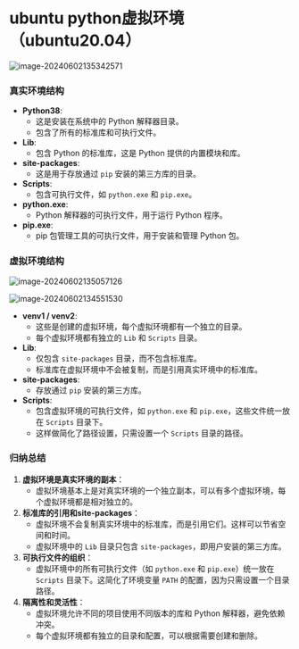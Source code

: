 # ubuntu python虚拟环境（ubuntu20.04）







![image-20240602135342571](/home/lyb/github/Typora_notes/image-20240602135342571.png)

### 真实环境结构

- **Python38**:
  - 这是安装在系统中的 Python 解释器目录。
  - 包含了所有的标准库和可执行文件。
- **Lib**:
  - 包含 Python 的标准库，这是 Python 提供的内置模块和库。
- **site-packages**:
  - 这是用于存放通过 `pip` 安装的第三方库的目录。
- **Scripts**:
  - 包含可执行文件，如 `python.exe` 和 `pip.exe`。
- **python.exe**:
  - Python 解释器的可执行文件，用于运行 Python 程序。
- **pip.exe**:
  - pip 包管理工具的可执行文件，用于安装和管理 Python 包。

### 虚拟环境结构

![image-20240602135057126](/home/lyb/github/Typora_notes/image-20240602135057126.png)

![image-20240602134551530](/home/lyb/github/Typora_notes/image-20240602134551530.png)

- **venv1 / venv2**:
  - 这些是创建的虚拟环境，每个虚拟环境都有一个独立的目录。
  - 每个虚拟环境都有独立的 `Lib` 和 `Scripts` 目录。
- **Lib**:
  - 仅包含 `site-packages` 目录，而不包含标准库。
  - 标准库在虚拟环境中不会被复制，而是引用真实环境中的标准库。
- **site-packages**:
  - 存放通过 `pip` 安装的第三方库。
- **Scripts**:
  - 包含虚拟环境的可执行文件，如 `python.exe` 和 `pip.exe`，这些文件统一放在 `Scripts` 目录下。
  - 这样做简化了路径设置，只需设置一个 `Scripts` 目录的路径。

### 归纳总结

1. **虚拟环境是真实环境的副本**：
   - 虚拟环境基本上是对真实环境的一个独立副本，可以有多个虚拟环境，每个虚拟环境都是相对独立的。
2. **标准库的引用和site-packages**：
   - 虚拟环境不会复制真实环境中的标准库，而是引用它们。这样可以节省空间和时间。
   - 虚拟环境中的 `Lib` 目录只包含 `site-packages`，即用户安装的第三方库。
3. **可执行文件的组织**：
   - 虚拟环境中的所有可执行文件（如 `python.exe` 和 `pip.exe`）统一放在 `Scripts` 目录下。这简化了环境变量 `PATH` 的配置，因为只需设置一个目录路径。
4. **隔离性和灵活性**：
   - 虚拟环境允许不同的项目使用不同版本的库和 Python 解释器，避免依赖冲突。
   - 每个虚拟环境都有独立的目录和配置，可以根据需要创建和删除。
